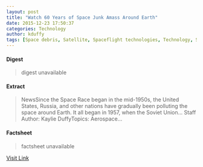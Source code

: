 ```yaml
---
layout: post
title: "Watch 60 Years of Space Junk Amass Around Earth"
date: 2015-12-23 17:50:37
categories: Technology
author: kduffy
tags: [Space debris, Satellite, Spaceflight technologies, Technology, Scientific exploration, Space-based economy, Space industry, Space science, Aerospace, Aerospace engineering, Satellites, Spaceflight, Space technology, Space exploration, Outer space, Astronautics, Space colonization, Flight, Spacecraft, Space advocacy]
---
```



#### Digest
>digest unavailable

#### Extract
>NewsSince the Space Race began in the mid-1950s, the United States, Russia, and other nations have gradually been polluting the space around Earth. It all began in 1957, when the Soviet Union... Staff Author:&nbsp;Kaylie DuffyTopics:&nbsp;Aerospace...

#### Factsheet
>factsheet unavailable

[Visit Link](http://www.pddnet.com/news/2015/12/watch-60-years-space-junk-amass-around-earth)


